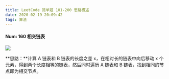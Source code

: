 ```yaml
---
title: LeetCode 简单题 101-200 思路概述
date: 2020-02-19 20:09:42
tags: 算法
---
```


#### Num: 160 相交链表

![](https://podcast.webview.tech/lolilukia%2F20200220AtyBQ4.png)

**思路：**计算 A 链表和 B 链表的长度之差 x，在相对长的链表中向后移动 x 个元素，得到两个长度相等的链表，然后同时遍历 A 链表和 B 链表，找到相同的节点即为相交节点。





